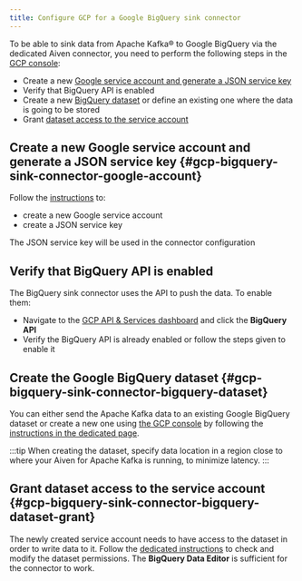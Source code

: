 ```yaml
---
title: Configure GCP for a Google BigQuery sink connector
---
```


To be able to sink data from Apache Kafka® to Google BigQuery via the
dedicated Aiven connector, you need to perform the following steps in
the [GCP console](https://console.cloud.google.com/):

-   Create a new [Google service account and generate a JSON service
    key](https://cloud.google.com/docs/authentication/client-libraries)
-   Verify that BigQuery API is enabled
-   Create a new [BigQuery
    dataset](https://cloud.google.com/bigquery/docs/datasets) or define
    an existing one where the data is going to be stored
-   Grant [dataset access to the service
    account](https://cloud.google.com/bigquery/docs/dataset-access-controls)

## Create a new Google service account and generate a JSON service key {#gcp-bigquery-sink-connector-google-account}

Follow the
[instructions](https://cloud.google.com/docs/authentication/client-libraries)
to:

-   create a new Google service account
-   create a JSON service key

The JSON service key will be used in the connector configuration

## Verify that BigQuery API is enabled

The BigQuery sink connector uses the API to push the data. To enable
them:

-   Navigate to the [GCP API & Services
    dashboard](https://console.cloud.google.com/apis) and click the
    **BigQuery API**
-   Verify the BigQuery API is already enabled or follow the steps given
    to enable it

## Create the Google BigQuery dataset {#gcp-bigquery-sink-connector-bigquery-dataset}

You can either send the Apache Kafka data to an existing Google BigQuery
dataset or create a new one using [the GCP
console](https://console.cloud.google.com/bigquery) by following the
[instructions in the dedicated
page](https://cloud.google.com/bigquery/docs/datasets).

:::tip
When creating the dataset, specify data location in a region close to
where your Aiven for Apache Kafka is running, to minimize latency.
:::

## Grant dataset access to the service account {#gcp-bigquery-sink-connector-bigquery-dataset-grant}

The newly created service account needs to have access to the dataset in
order to write data to it. Follow the [dedicated
instructions](https://cloud.google.com/bigquery/docs/dataset-access-controls)
to check and modify the dataset permissions. The **BigQuery Data
Editor** is sufficient for the connector to work.
